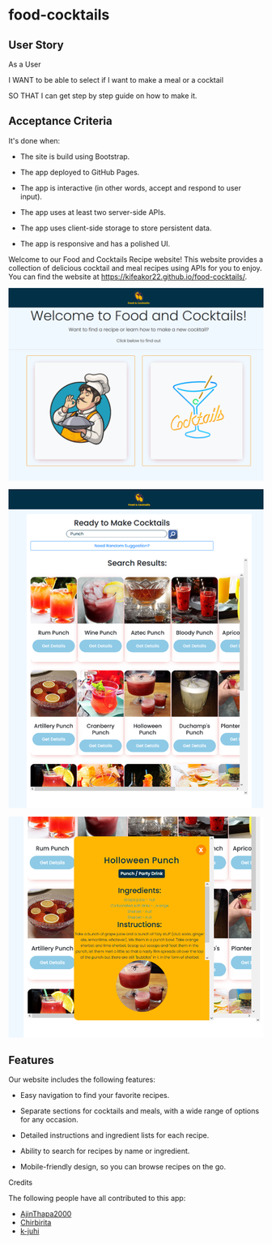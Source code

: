 # food-cocktails

## User Story

As a User

I WANT to be able to select if I want to make a meal or a cocktail

SO THAT I can get step by step guide on how to make it.

## Acceptance Criteria

It's done when:

- The site is build using Bootstrap.

- The app deployed to GitHub Pages.

- The app is interactive (in other words, accept and respond to user input).

- The app uses at least two server-side APIs.

- The app uses client-side storage to store persistent data.

- The app is responsive and has a polished UI.





Welcome to our Food and Cocktails Recipe website! This website provides a collection of delicious cocktail and meal recipes using APIs for you to enjoy. You can find the website at https://kifeakor22.github.io/food-cocktails/.

![main page](./assets/image/readme1.PNG)

![main page](./assets/image/readme2.PNG)

![main page](./assets/image/readme3.PNG)



## Features

Our website includes the following features:

- Easy navigation to find your favorite recipes.

- Separate sections for cocktails and meals, with a wide range of options for any occasion.

- Detailed instructions and ingredient lists for each recipe.

- Ability to search for recipes by name or ingredient.

- Mobile-friendly design, so you can browse recipes on the go.

Credits

The following people have all contributed to this app:

* [AjinThapa2000](https://github.com/AjinThapa2000)
* [Chirbirita](https://github.com/Chirbirita)
* [k-juhi](https://github.com/k-juhi)
